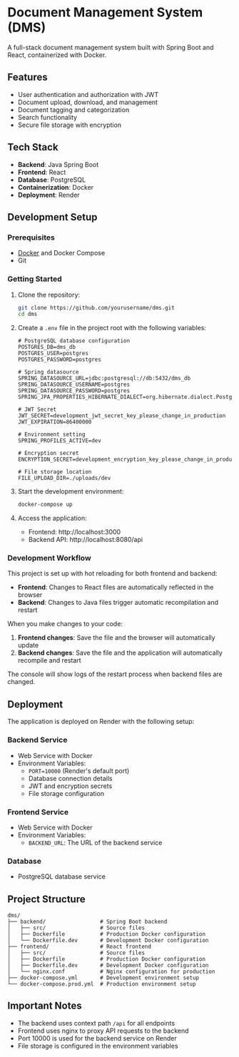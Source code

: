 # Document Management System (DMS)

A full-stack document management system built with Spring Boot and React, containerized with Docker.

## Features

- User authentication and authorization with JWT
- Document upload, download, and management
- Document tagging and categorization
- Search functionality
- Secure file storage with encryption

## Tech Stack

- **Backend**: Java Spring Boot
- **Frontend**: React
- **Database**: PostgreSQL
- **Containerization**: Docker
- **Deployment**: Render

## Development Setup

### Prerequisites

- [Docker](https://www.docker.com/products/docker-desktop/) and Docker Compose
- Git

### Getting Started

1. Clone the repository:

   ```bash
   git clone https://github.com/yourusername/dms.git
   cd dms
   ```

2. Create a `.env` file in the project root with the following variables:

   ```
   # PostgreSQL database configuration
   POSTGRES_DB=dms_db
   POSTGRES_USER=postgres
   POSTGRES_PASSWORD=postgres

   # Spring datasource
   SPRING_DATASOURCE_URL=jdbc:postgresql://db:5432/dms_db
   SPRING_DATASOURCE_USERNAME=postgres
   SPRING_DATASOURCE_PASSWORD=postgres
   SPRING_JPA_PROPERTIES_HIBERNATE_DIALECT=org.hibernate.dialect.PostgreSQLDialect

   # JWT Secret
   JWT_SECRET=development_jwt_secret_key_please_change_in_production
   JWT_EXPIRATION=86400000

   # Environment setting
   SPRING_PROFILES_ACTIVE=dev

   # Encryption secret
   ENCRYPTION_SECRET=development_encryption_key_please_change_in_production

   # File storage location
   FILE_UPLOAD_DIR=./uploads/dev
   ```

3. Start the development environment:

   ```bash
   docker-compose up
   ```

4. Access the application:
   - Frontend: http://localhost:3000
   - Backend API: http://localhost:8080/api

### Development Workflow

This project is set up with hot reloading for both frontend and backend:

- **Frontend**: Changes to React files are automatically reflected in the browser
- **Backend**: Changes to Java files trigger automatic recompilation and restart

When you make changes to your code:

1. **Frontend changes**: Save the file and the browser will automatically update
2. **Backend changes**: Save the file and the application will automatically recompile and restart

The console will show logs of the restart process when backend files are changed.

## Deployment

The application is deployed on Render with the following setup:

### Backend Service

- Web Service with Docker
- Environment Variables:
  - `PORT=10000` (Render's default port)
  - Database connection details
  - JWT and encryption secrets
  - File storage configuration

### Frontend Service

- Web Service with Docker
- Environment Variables:
  - `BACKEND_URL`: The URL of the backend service

### Database

- PostgreSQL database service

## Project Structure

```
dms/
├── backend/                 # Spring Boot backend
│   ├── src/                 # Source files
│   ├── Dockerfile           # Production Docker configuration
│   └── Dockerfile.dev       # Development Docker configuration
├── frontend/                # React frontend
│   ├── src/                 # Source files
│   ├── Dockerfile           # Production Docker configuration
│   ├── Dockerfile.dev       # Development Docker configuration
│   └── nginx.conf           # Nginx configuration for production
├── docker-compose.yml       # Development environment setup
└── docker-compose.prod.yml  # Production environment setup
```

## Important Notes

- The backend uses context path `/api` for all endpoints
- Frontend uses nginx to proxy API requests to the backend
- Port 10000 is used for the backend service on Render
- File storage is configured in the environment variables
